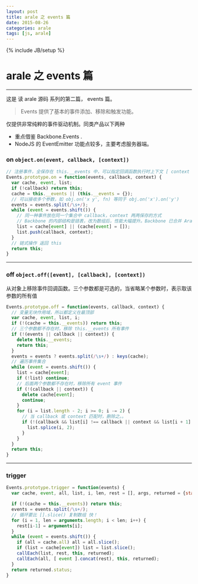 ```yaml
---
layout: post
title: arale 之 events 篇
date: 2015-08-26
categories: arale
tags: [js, arale]
---
```

{% include JB/setup %}

# arale 之 events 篇
---

这是 读 arale 源码 系列的第二篇， events 篇。

> Events 提供了基本的事件添加、移除和触发功能。

仅提供非常纯粹的事件驱动机制。同类产品以下两种

- 重点借鉴 Backbone.Events .
- NodeJS 的 EventEmitter 功能点较多，主要考虑服务器端。

### on  `object.on(event, callback, [context])`

````js
// 注册事件，全保存在 this.__events 中，可以指定回调函数执行时上下文 [ context ]
Events.prototype.on = function(events, callback, context) {
  var cache, event, list;
  if (!callback) return this;
  cache = this.__events || (this.__events = {});
  // 可以接收多个参数，如 obj.on('x y', fn) 等同于 obj.on('x').on('y')
  events = events.split(/\s+/);
  while (event = events.shift()) {
    // 同一种事件放在同一个集合中 callback，context 两两保存的方式
    // Backbone 的内部结构是链表，改为数组后，性能大幅提升。Backbone 已合并 Arale 代码。
    list = cache[event] || (cache[event] = []);
    list.push(callback, context);
  }
  // 链式操作 返回 this
  return this;
}
````

<!--break-->

----
### off `object.off([event], [callback], [context])`

从对象上移除事件回调函数。三个参数都是可选的，当省略某个参数时，表示取该参数的所有值

````js
Events.prototype.off = function(events, callback, context) {
  // 变量无块作用域，所以都定义在最顶部
  var cache, event, list, i;
  if (!(cache = this.__events)) return this;
  // 三个参数都不存在时，移除 this.__events 所有事件
  if (!(events || callback || context)) {
    delete this.__events;
    return this;
  }
  events = events ? events.split(/\s+/) : keys(cache);
  // 遍历事件集合
  while (event = events.shift()) {
    list = cache[event];
    if (!list) continue;
    // 后面两个参数都不存在时，移除所有 event 事件
    if (!(callback || context)) {
      delete cache[event];
      continue;
    }
    for (i = list.length - 2; i >= 0; i -= 2) {
      // 当 callback 或 context 匹配时，删除之。。
      if (!(callback && list[i] !== callback || context && list[i + 1] !== context)) {
        list.splice(i, 2);
      }
    }
  }
  return this;
}
````

----
### trigger

````js
Events.prototype.trigger = function(events) {
  var cache, event, all, list, i, len, rest = [], args, returned = {status: true};

  if (!(cache = this.__events)) return this;
  events = events.split(/\s+/);
  // 循环要比 [].slice() 复制数组 快！
  for (i = 1, len = arguments.length; i < len; i++) {
    rest[i-1] = arguments[i];
  }
  while (event = events.shift()) {
    if (all = cache.all) all = all.slice();
    if (list = cache[event]) list = list.slice();
    callEach(list, rest, this, returned);
    callEach(all, [ event ].concat(rest), this, returned);
  }
  return returned.status;
}
````










